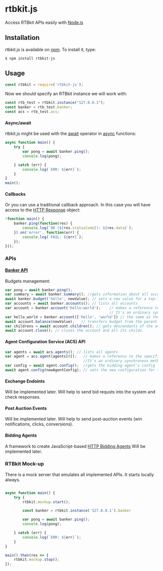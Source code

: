 # rtbkit.js
Access RTBkit APIs easily with [Node.js]

## Installation
rtbkit.js is available on [npm]. To install it, type:

    $ npm install rtbkit-js

## Usage

```js
const rtbkit = require('rtbkit-js');
```

Now we should specify an RTBkit instance we will work with:

```js
const rtb_test = rtbkit.instance("127.0.0.1");
const banker = rtb_test.banker;
const acs = rtb_test.acs;
```

#### Async/await
rtbkit.js might be used with the [await] operator in [async] functions:

```js
async function main() {
    try {   
        var pong = await banker.ping();
        console.log(pong);

    } catch (err) {
        console.log(`ERR: ${err}`);
    }
}
main();
```
#### Callbacks
Or you can use a traditional callback approach. In this case you will have access to the [HTTP Response](https://nodejs.org/dist/latest-v8.x/docs/api/http.html#http_class_http_incomingmessage)  object:

```js
!function main() {
    banker.ping(function(res) {
        console.log(`OK (${res.statusCode}): ${res.data}`);
    }).on('error', function(err) {
        console.log(`FAIL: ${err}`);
    });
}();
```

### APIs

#### [Banker API]
Budgets management:

```js
var pong = await banker.ping();
var summary = await banker.summary(); //gets information about all accounts
await banker.budget('hello', newValue); // sets a new value for a top-level account
var accounts = await banker.accounts(); // lists all accounts
var account = banker.account('hello:world');    // makes a reference to the specified account. 
                                                // It's an ordinary synchronous method, you don't need use await here.
var hello_world = banker.account(['hello', 'world']) // the same as the previous call
await account.balance(newValue);   // transfers budget from the parent account to set the new value. Unacceptable for top-level accounts.
var childrens = await account.children(); // gets descendants of the account
await account.close(); // closes the account and all its childs.
```

#### Agent Configuration Service (ACS) API
```js
var agents = await acs.agents(); // lists all agents
var agent = acs.agent(agents[0]);   // makes a reference to the specified agent. 
                                    //It's an ordinary synchronous method, you don't need use await here.
var config = await agent.config();  //gets the bidding agent's config
await agent.config(newAgentConfig); // sets the new configuration for the bidding agent
```
#### Exchange Endoints
Will be implemented later.  Will help to send bid requsts into the system and check responses.
#### Post Auction Events
Will be implemented later.  Will help to send post-auction events (win notifications, clicks, conversions).
#### Bidding Agents
A framework to create JavaScript-based [HTTP Bidding Agents]   Will be implemented later. 

### RTBkit Mock-up 
There is a mock server that emulates all implemented APIs. It starts locally always.

```js

async function main() {
    try {   
        rtbkit.mockup.start();

        const banker = rtbkit.instance('127.0.0.1').banker

        var pong = await banker.ping();
        console.log(pong);

    } catch (err) {
        console.log(`ERR: ${err}`);
    }
}

main().then(res => { 
    rtbkit.mockup.stop(); 
});
```

[Node.js]: https://nodejs.org/
[npm]: https://www.npmjs.com/
[await]: https://developer.mozilla.org/en-US/docs/Web/JavaScript/Reference/Operators/await
[async]: https://developer.mozilla.org/en-US/docs/Web/JavaScript/Reference/Statements/async_function
[Banker API]: https://github.com/rtbkit/rtbkit/wiki/Banker-JSON-API
[HTTP Bidding Agents]: https://github.com/rtbkit/rtbkit/wiki/HttpBidderInterface